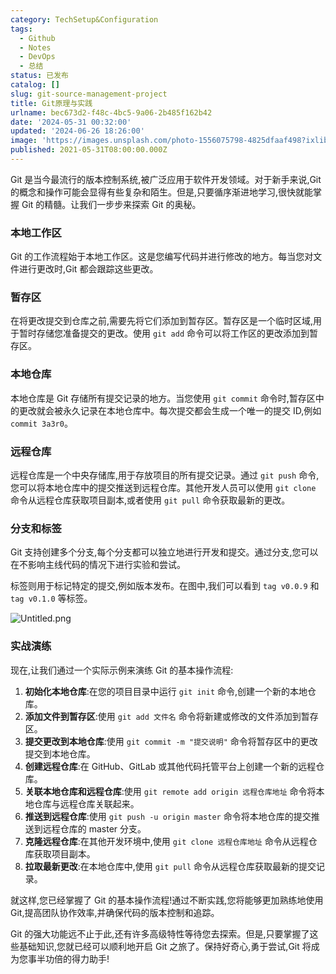 ```yaml
---
category: TechSetup&Configuration
tags:
  - Github
  - Notes
  - DevOps
  - 总结
status: 已发布
catalog: []
slug: git-source-management-project
title: Git原理与实践
urlname: bec673d2-f48c-4bc5-9a06-2b485f162b42
date: '2024-05-31 00:32:00'
updated: '2024-06-26 18:26:00'
image: 'https://images.unsplash.com/photo-1556075798-4825dfaaf498?ixlib=rb-4.0.3&q=85&fm=jpg&crop=entropy&cs=srgb'
published: 2021-05-31T08:00:00.000Z
---
```


Git 是当今最流行的版本控制系统,被广泛应用于软件开发领域。对于新手来说,Git 的概念和操作可能会显得有些复杂和陌生。但是,只要循序渐进地学习,很快就能掌握 Git 的精髓。让我们一步步来探索 Git 的奥秘。


### 本地工作区


Git 的工作流程始于本地工作区。这是您编写代码并进行修改的地方。每当您对文件进行更改时,Git 都会跟踪这些更改。


### 暂存区


在将更改提交到仓库之前,需要先将它们添加到暂存区。暂存区是一个临时区域,用于暂时存储您准备提交的更改。使用 `git add` 命令可以将工作区的更改添加到暂存区。


### 本地仓库


本地仓库是 Git 存储所有提交记录的地方。当您使用 `git commit` 命令时,暂存区中的更改就会被永久记录在本地仓库中。每次提交都会生成一个唯一的提交 ID,例如 `commit 3a3r0`。


### 远程仓库


远程仓库是一个中央存储库,用于存放项目的所有提交记录。通过 `git push` 命令,您可以将本地仓库中的提交推送到远程仓库。其他开发人员可以使用 `git clone` 命令从远程仓库获取项目副本,或者使用 `git pull` 命令获取最新的更改。


### 分支和标签


Git 支持创建多个分支,每个分支都可以独立地进行开发和提交。通过分支,您可以在不影响主线代码的情况下进行实验和尝试。


标签则用于标记特定的提交,例如版本发布。在图中,我们可以看到 `tag v0.0.9` 和 `tag v0.1.0` 等标签。


![Untitled.png](https://prod-files-secure.s3.us-west-2.amazonaws.com/5d24fe63-e567-4804-86f9-9fdc62e13082/77b77e01-3aab-4add-bdbd-7f489727861d/Untitled.png?X-Amz-Algorithm=AWS4-HMAC-SHA256&X-Amz-Content-Sha256=UNSIGNED-PAYLOAD&X-Amz-Credential=ASIAZI2LB466ZXAUHVUL%2F20250209%2Fus-west-2%2Fs3%2Faws4_request&X-Amz-Date=20250209T213221Z&X-Amz-Expires=3600&X-Amz-Security-Token=IQoJb3JpZ2luX2VjEJT%2F%2F%2F%2F%2F%2F%2F%2F%2F%2FwEaCXVzLXdlc3QtMiJHMEUCIQCO30%2F85b4lr5ZjfJxm8zX0Eh%2FO%2FF1ljRsmvVN4btzdtQIgCUUmmGjq3LSbj91MA8vsMgaC0bWXPnePc%2FLBhPyw2wAqiAQIrf%2F%2F%2F%2F%2F%2F%2F%2F%2F%2FARAAGgw2Mzc0MjMxODM4MDUiDKXD8QoCxWUaLeymDyrcA%2BbXvQ%2Fh7gUbC5aTwu9f6nqPAKDFEjJAifmyPSOkvQuTmGqCjDqbFPAu9wUXaItPIak78ROHfehEaRmWLhuMaYo0aqEAPujyPfgMvmQGCZM%2BUSMx6t6OEpypsttZGA8jhksC0P0%2BSN06L77G7Jy0hRfI9OUTBh52aNZ6cBpUb9jXHLevMVaivp0i4Gt6c23e2QtcD9sfz8BgOXvzAOcBY2h8QRZmZogETipR%2BbB1ZthFyE9bdhsDQJJLg%2Fz6oEm2cimWdPU60wESXm8VEvyVOcC99vTjkCeOrM3QGbdsI2eRPlp23cKxwGvt9D%2B0ucrmwbFTMImuKmaDHjhpMcpneYuNFyHQJSyP7ek9gT%2BdhtZWJ6GikpF4olB1tc5IfN8BVqQb8BQ9Av%2BlbtG3V5lihV9mxLw8vtSLBhagkzNcYBQ0SrUcvm%2FQ71a1b0N5g9Q7QDHSlb0UyUmYkTIXokwWUFlMh57SK83cG3nyBpULRiijx9DAn1%2BWil06jtQ34b5ssfVUngJu1j1Sr1s4zE3ADJ2EzkgIMgJWX9CVxJB9fy7naz6UlgTkQGCzYcRcSCtYw0rY8KgtADhV%2Fc%2FgeQgF%2FtWnXfG4iK28WyQaIGqqDnp33TF8oax0qGjJkd8KMPaOpL0GOqUBCiqvIBsn686VtbXq47vsy3KM52gvVgTxLwUmyLwyYgEIQaa%2FvnKykNnaJKxHaXWax01vetAoruMDGOcV8Vgag5GW9uxp4BbDvz9KHW27S61UXxGMt%2Fz2lcR4qXZlowZnFeNJuXVuCdHLyR8NVPVRvAuOKngJo5cug6fH2aZECM1hoI35ERFw256lJ49UU0Ifff1MeMSpRJL4l2jVndTkyI4l4Ew1&X-Amz-Signature=3ca818dd57d8a0490a8a60b4aa1fb00b6e2aab27790eb84d9909c66dac67d6a9&X-Amz-SignedHeaders=host&x-id=GetObject)


### 实战演练


现在,让我们通过一个实际示例来演练 Git 的基本操作流程:

1. **初始化本地仓库**:在您的项目目录中运行 `git init` 命令,创建一个新的本地仓库。
2. **添加文件到暂存区**:使用 `git add 文件名` 命令将新建或修改的文件添加到暂存区。
3. **提交更改到本地仓库**:使用 `git commit -m "提交说明"` 命令将暂存区中的更改提交到本地仓库。
4. **创建远程仓库**:在 GitHub、GitLab 或其他代码托管平台上创建一个新的远程仓库。
5. **关联本地仓库和远程仓库**:使用 `git remote add origin 远程仓库地址` 命令将本地仓库与远程仓库关联起来。
6. **推送到远程仓库**:使用 `git push -u origin master` 命令将本地仓库的提交推送到远程仓库的 master 分支。
7. **克隆远程仓库**:在其他开发环境中,使用 `git clone 远程仓库地址` 命令从远程仓库获取项目副本。
8. **拉取最新更改**:在本地仓库中,使用 `git pull` 命令从远程仓库获取最新的提交记录。

就这样,您已经掌握了 Git 的基本操作流程!通过不断实践,您将能够更加熟练地使用 Git,提高团队协作效率,并确保代码的版本控制和追踪。


Git 的强大功能远不止于此,还有许多高级特性等待您去探索。但是,只要掌握了这些基础知识,您就已经可以顺利地开启 Git 之旅了。保持好奇心,勇于尝试,Git 将成为您事半功倍的得力助手!

